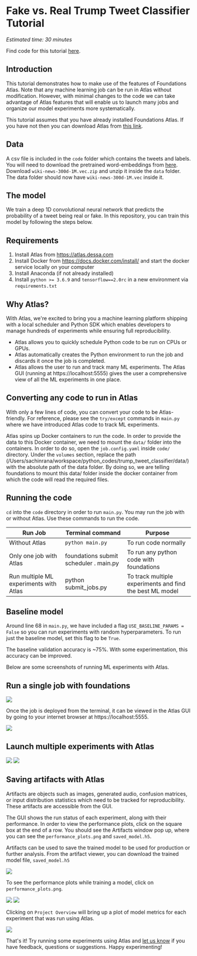 # Fake vs. Real Trump Tweet Classifier Tutorial

*Estimated time: 30 minutes*

Find code for this tutorial [here](https://github.com/dessa-public/trump_tweet_classifier).

## Introduction

This tutorial demonstrates how to make use of the features of Foundations Atlas. Note that any machine learning
job can be run in Atlas without modification. However, with minimal changes to the code we can take advantage of 
Atlas features that will enable us to launch many jobs and organize our model experiments more systematically.

This tutorial assumes that you have already installed Foundations Atlas. If you have not then you can download 
Atlas from [this link](https://www.atlas.dessa.com/).

## Data
A csv file is included in the `code` folder which contains the tweets and labels.
You will need to download the pretrained word-embeddings from [here](https://fasttext.cc/docs/en/english-vectors.html). 
Download `wiki-news-300d-1M.vec.zip` and unzip it inside the `data` folder. The data folder should now have `wiki-news-300d-1M.vec` inside it. 


## The model
We train a deep 1D convolutional neural network that predicts the probability of a tweet being real or fake. 
In this repository, you can train this model by following the steps below.

## Requirements
1) Install Atlas from https://atlas.dessa.com
2) Install Docker from https://docs.docker.com/install/ and start the docker service locally on your computer
3) Install Anaconda (if not already installed)
4) Install `python >= 3.6.9` and `tensorflow==2.0rc` in a new environment via `requirements.txt`


## Why Atlas?

With Atlas, we're excited to bring you a machine learning platform 
shipping with a local scheduler and Python SDK which enables developers 
to manage hundreds of experiments while ensuring full reproducibility.
* Atlas allows you to quickly schedule Python code to be run on CPUs or GPUs.
* Atlas automatically creates the Python environment to run the job and discards it once the job is completed.
* Atlas allows the user to run and track many ML experiments. The Atlas GUI 
(running at https://localhost:5555) gives the user a comprehensive view 
of all the ML experiments in one place.


## Converting any code to run in Atlas
With only a few lines of code, you can convert your code to be Atlas-friendly. For reference, please see the `try/except` commands in `main.py` where we have introduced Atlas code to track ML experiments. 

Atlas spins up Docker containers to run the code. 
In order to provide the data to this Docker container, 
we need to mount the `data/` folder into the containers. 
In order to do so, open the `job.config.yaml` inside `code/` directory. Under the `volumes` section, replace the path (/Users/sachinrana/workspace/python_codes/trump_tweet_classifier/data/) with the absolute path of the data folder. By doing so, we are telling foundations to mount this data/ folder inside the docker container from which the code will read the required files. 

## Running the code 
`cd` into the `code` directory in order to run `main.py`. You may run the job with or without Atlas. Use these commands to run the code.


| Run Job           | Terminal command                |   Purpose              |   
|----------------|--------------------------|-----------------------------------|
|      Without Atlas     | `python main.py`           | To run code normally               |                          
| Only one job with Atlas | foundations submit scheduler . main.py       | To run any python code with foundations                 |
|      Run multiple ML experiments with Atlas    | python submit_jobs.py                   | To track multiple experiments and find the best ML model                |


## Baseline model
Around line 68 in `main.py`, we have included a flag `USE_BASELINE_PARAMS = False` 
so you can run experiments with random hyperparameters. To run just the baseline model, set this flag to be `True`.

The baseline validation accuracy is ~75%. With some experimentation, this accuracy can be improved.

Below are some screenshots of running ML experiments with Atlas.

## Run a single job with foundations
![](https://github.com/dessa-public/trump_tweet_classifier/raw/master/code/images/single_deploy_cli.png)

Once the job is deployed from the terminal, it can be viewed in the Atlas GUI by going to your internet browser at https://localhost:5555.

![](https://github.com/dessa-public/trump_tweet_classifier/raw/master/code/images/single_job_running_gui.png)


## Launch multiple experiments with Atlas
![](https://github.com/dessa-public/trump_tweet_classifier/raw/master/code/images/submit_jobs_cli.png)
![](https://github.com/dessa-public/trump_tweet_classifier/raw/master/code/images/multiple_experiments_gui.png)

## Saving artifacts with Atlas

Artifacts are objects such as images, generated audio, confusion matrices, or input distribution statistics
which need to be tracked for reproducibility. 
These artifacts are accessible from the GUI.

The GUI shows the run status of each experiment, along with their performance. 
In order to view the performance plots, click on the square box at the end of a row. 
You should see the Artifacts window pop up, where you can see the `performance_plots.png` and `saved_model.h5`.

Artifacts can be used to save the trained model to be used for production or further analysis. 
From the artifact viewer, you can download the trained model file, `saved_model.h5`

![](https://github.com/dessa-public/trump_tweet_classifier/raw/master/code/images/artifacts_viewer.png)

To see the performance plots while training a model, click on `performance_plots.png`.

![](https://github.com/dessa-public/trump_tweet_classifier/raw/master/code/images/view_artifact_1.png)
![](https://github.com/dessa-public/trump_tweet_classifier/raw/master/code/images/view_artifact_2.png)



Clicking on `Project Overview` will bring up a plot of model metrics for each experiment that was run using Atlas.

![](https://github.com/dessa-public/trump_tweet_classifier/raw/master/code/images/metrics_tracking_per_experiment.png)

That's it! Try running some experiments using Atlas 
and [let us know](https://twitter.com/dessa) if you have feedback, 
questions or suggestions. Happy experimenting!








